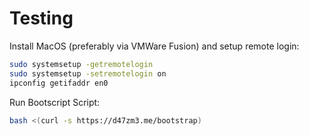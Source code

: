 # Testing

Install MacOS (preferably via VMWare Fusion) and setup remote login:

```bash
sudo systemsetup -getremotelogin
sudo systemsetup -setremotelogin on
ipconfig getifaddr en0
```

Run Bootscript Script:
```bash
bash <(curl -s https://d47zm3.me/bootstrap)
```
